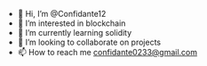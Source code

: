 - 👋 Hi, I’m @Confidante12
- 👀 I’m interested in blockchain
- 🌱 I’m currently learning solidity
- 💞️ I’m looking to collaborate on projects
- 📫 How to reach me confidante0233@gmail.com

<!---
Confidante12/Confidante12 is a ✨ special ✨ repository because its `README.md` (this file) appears on your GitHub profile.
You can click the Preview link to take a look at your changes.
--->
